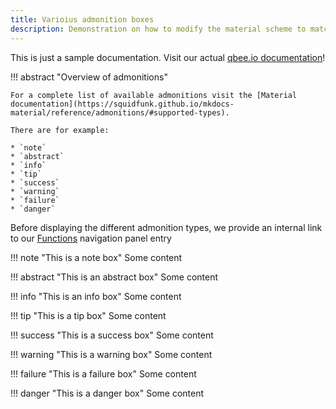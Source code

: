 ```yaml
---
title: Varioius admonition boxes
description: Demonstration on how to modify the material scheme to match the corporate identity.
---
```


This is just a sample documentation. Visit our actual [qbee.io documentation](https://qbee.io/docs)!

!!! abstract "Overview of admonitions"

    For a complete list of available admonitions visit the [Material documentation](https://squidfunk.github.io/mkdocs-material/reference/admonitions/#supported-types).

    There are for example:

    * `note`
    * `abstract`
    * `info`
    * `tip`
    * `success`
    * `warning`
    * `failure`
    * `danger`
    
Before displaying the different admonition types, we provide an internal link to our [Functions](dashboard.md) navigation panel entry

!!! note "This is a note box"
    Some content

!!! abstract "This is an abstract box"
    Some content

!!! info "This is an info box"
    Some content

!!! tip "This is a tip box"
    Some content

!!! success "This is a success box"
    Some content

!!! warning "This is a warning box"
    Some content

!!! failure "This is a failure box"
    Some content

!!! danger "This is a danger box"
    Some content

    
